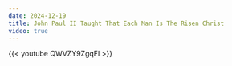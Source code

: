```yaml
---
date: 2024-12-19
title: John Paul II Taught That Each Man Is The Risen Christ
video: true
---
```



{{< youtube QWVZY9ZgqFI >}}
